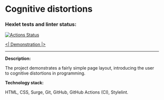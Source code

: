 Сognitive distortions
=======

### Hexlet tests and linter status:
[![Actions Status](https://github.com/hexletart/layout-designer-project-lvl1/workflows/hexlet-check/badge.svg)](https://github.com/hexletart/layout-designer-project-lvl1/actions)

[<| Demonstration |>](http://layout-designer-project-lvl1-14032021.surge.sh/)

----

**Description:**

The project demonstrates a fairly simple page layout, introducing the user to cognitive distortions in programming.

**Technology stack:**

HTML, CSS, Surge, Git, GitHub, GitHub Actions (CI), Stylelint.
